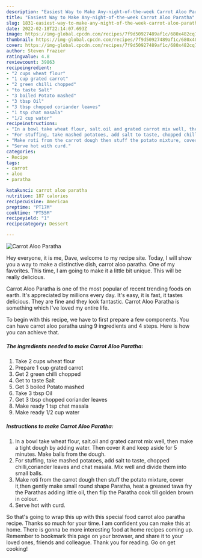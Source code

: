 ```yaml
---
description: "Easiest Way to Make Any-night-of-the-week Carrot Aloo Paratha"
title: "Easiest Way to Make Any-night-of-the-week Carrot Aloo Paratha"
slug: 1831-easiest-way-to-make-any-night-of-the-week-carrot-aloo-paratha
date: 2022-02-18T22:14:07.693Z
image: https://img-global.cpcdn.com/recipes/7f9d50927489af1c/680x482cq70/carrot-aloo-paratha-recipe-main-photo.jpg
thumbnail: https://img-global.cpcdn.com/recipes/7f9d50927489af1c/680x482cq70/carrot-aloo-paratha-recipe-main-photo.jpg
cover: https://img-global.cpcdn.com/recipes/7f9d50927489af1c/680x482cq70/carrot-aloo-paratha-recipe-main-photo.jpg
author: Steven Frazier
ratingvalue: 4.8
reviewcount: 39863
recipeingredient:
- "2 cups wheat flour"
- "1 cup grated carrot"
- "2 green chilli chopped"
- "to taste Salt"
- "3 boiled Potato mashed"
- "3 tbsp Oil"
- "3 tbsp chopped coriander leaves"
- "1 tsp chat masala"
- "1/2 cup water"
recipeinstructions:
- "In a bowl take wheat flour, salt.oil and grated carrot mix well, then make a tight dough by adding water. Then cover it and keep aside for 5 minutes. Make balls from the dough."
- "For stuffing, take mashed potatoes, add salt to taste, chopped chilli,coriander leaves and chat masala. Mix well and divide them into small balls."
- "Make roti from the carrot dough then stuff the potato mixture, cover it,then gently make small round shape Paratha, heat a greased tawa fry the Parathas adding little oil, then flip the Paratha cook till golden brown in colour."
- "Serve hot with curd."
categories:
- Recipe
tags:
- carrot
- aloo
- paratha

katakunci: carrot aloo paratha 
nutrition: 187 calories
recipecuisine: American
preptime: "PT17M"
cooktime: "PT55M"
recipeyield: "1"
recipecategory: Dessert

---
```



![Carrot Aloo Paratha](https://img-global.cpcdn.com/recipes/7f9d50927489af1c/680x482cq70/carrot-aloo-paratha-recipe-main-photo.jpg)

Hey everyone, it is me, Dave, welcome to my recipe site. Today, I will show you a way to make a distinctive dish, carrot aloo paratha. One of my favorites. This time, I am going to make it a little bit unique. This will be really delicious.



Carrot Aloo Paratha is one of the most popular of recent trending foods on earth. It's appreciated by millions every day. It's easy, it is fast, it tastes delicious. They are fine and they look fantastic. Carrot Aloo Paratha is something which I've loved my entire life.


To begin with this recipe, we have to first prepare a few components. You can have carrot aloo paratha using 9 ingredients and 4 steps. Here is how you can achieve that.

<!--inarticleads1-->

##### The ingredients needed to make Carrot Aloo Paratha:

1. Take 2 cups wheat flour
1. Prepare 1 cup grated carrot
1. Get 2 green chilli chopped
1. Get to taste Salt
1. Get 3 boiled Potato mashed
1. Take 3 tbsp Oil
1. Get 3 tbsp chopped coriander leaves
1. Make ready 1 tsp chat masala
1. Make ready 1/2 cup water




<!--inarticleads2-->

##### Instructions to make Carrot Aloo Paratha:

1. In a bowl take wheat flour, salt.oil and grated carrot mix well, then make a tight dough by adding water. Then cover it and keep aside for 5 minutes. Make balls from the dough.
1. For stuffing, take mashed potatoes, add salt to taste, chopped chilli,coriander leaves and chat masala. Mix well and divide them into small balls.
1. Make roti from the carrot dough then stuff the potato mixture, cover it,then gently make small round shape Paratha, heat a greased tawa fry the Parathas adding little oil, then flip the Paratha cook till golden brown in colour.
1. Serve hot with curd.




So that's going to wrap this up with this special food carrot aloo paratha recipe. Thanks so much for your time. I am confident you can make this at home. There is gonna be more interesting food at home recipes coming up. Remember to bookmark this page on your browser, and share it to your loved ones, friends and colleague. Thank you for reading. Go on get cooking!
